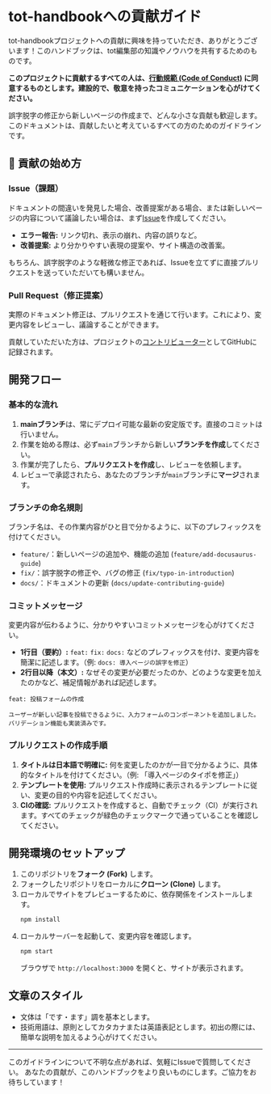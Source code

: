 # tot-handbookへの貢献ガイド

tot-handbookプロジェクトへの貢献に興味を持っていただき、ありがとうございます！このハンドブックは、tot編集部の知識やノウハウを共有するためのものです。

**このプロジェクトに貢献するすべての人は、[行動規範 (Code of Conduct)](./CODE_OF_CONDUCT.md) に同意するものとします。建設的で、敬意を持ったコミュニケーションを心がけてください。**

誤字脱字の修正から新しいページの作成まで、どんな小さな貢献も歓迎します。このドキュメントは、貢献したいと考えているすべての方のためのガイドラインです。

## 🤝 貢献の始め方

### Issue（課題）
ドキュメントの間違いを発見した場合、改善提案がある場合、または新しいページの内容について議論したい場合は、まず[Issue](https://github.com/ao1137/tot-handbook/issues)を作成してください。

* **エラー報告:** リンク切れ、表示の崩れ、内容の誤りなど。
* **改善提案:** より分かりやすい表現の提案や、サイト構造の改善案。

もちろん、誤字脱字のような軽微な修正であれば、Issueを立てずに直接プルリクエストを送っていただいても構いません。

### Pull Request（修正提案）
実際のドキュメント修正は、プルリクエストを通じて行います。これにより、変更内容をレビューし、議論することができます。

貢献していただいた方は、プロジェクトの[コントリビューター](https://github.com/ao1137/tot-handbook/graphs/contributors)としてGitHubに記録されます。

## 開発フロー

### 基本的な流れ
1.  **mainブランチ**は、常にデプロイ可能な最新の安定版です。直接のコミットは行いません。
2.  作業を始める際は、必ず`main`ブランチから新しい**ブランチを作成**してください。
3.  作業が完了したら、**プルリクエストを作成**し、レビューを依頼します。
4.  レビューで承認されたら、あなたのブランチが`main`ブランチに**マージ**されます。

### ブランチの命名規則
ブランチ名は、その作業内容がひと目で分かるように、以下のプレフィックスを付けてください。

* `feature/`：新しいページの追加や、機能の追加 (`feature/add-docusaurus-guide`)
* `fix/`：誤字脱字の修正や、バグの修正 (`fix/typo-in-introduction`)
* `docs/`：ドキュメントの更新 (`docs/update-contributing-guide`)

### コミットメッセージ
変更内容が伝わるように、分かりやすいコミットメッセージを心がけてください。

* **1行目（要約）:** `feat:` `fix:` `docs:` などのプレフィックスを付け、変更内容を簡潔に記述します。（例: `docs: 導入ページの誤字を修正`）
* **2行目以降（本文）:** なぜその変更が必要だったのか、どのような変更を加えたのかなど、補足情報があれば記述します。

```
feat: 投稿フォームの作成

ユーザーが新しい記事を投稿できるように、入力フォームのコンポーネントを追加しました。
バリデーション機能も実装済みです。
```

### プルリクエストの作成手順
1.  **タイトルは日本語で明確に:** 何を変更したのかが一目で分かるように、具体的なタイトルを付けてください。（例: 「導入ページのタイポを修正」）
2.  **テンプレートを使用:** プルリクエスト作成時に表示されるテンプレートに従い、変更の目的や内容を記述してください。
3.  **CIの確認:** プルリクエストを作成すると、自動でチェック（CI）が実行されます。すべてのチェックが緑色のチェックマークで通っていることを確認してください。

## 開発環境のセットアップ
1.  このリポジトリを**フォーク (Fork)** します。
2.  フォークしたリポジトリをローカルに**クローン (Clone)** します。
3.  ローカルでサイトをプレビューするために、依存関係をインストールします。
    ```bash
    npm install
    ```
4.  ローカルサーバーを起動して、変更内容を確認します。
    ```bash
    npm start
    ```
    ブラウザで `http://localhost:3000` を開くと、サイトが表示されます。

## 文章のスタイル
* 文体は「です・ます」調を基本とします。
* 技術用語は、原則としてカタカナまたは英語表記とします。初出の際には、簡単な説明を加えるよう心がけてください。

---

このガイドラインについて不明な点があれば、気軽にIssueで質問してください。
あなたの貢献が、このハンドブックをより良いものにします。ご協力をお待ちしています！
